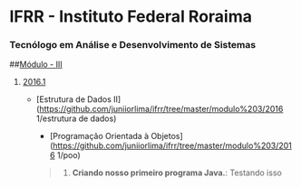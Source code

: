 # IFRR - Instituto Federal Roraima
### Tecnólogo em Análise e Desenvolvimento de Sistemas


##[Módulo - III](https://github.com/juniiorlima/ifrr/tree/master/modulo%203)
1. [2016.1](https://github.com/juniiorlima/ifrr/tree/master/modulo%203/2016.1)
	
	* [Estrutura de Dados II](https://github.com/juniiorlima/ifrr/tree/master/modulo%203/2016 1/estrutura de dados)
		
		* [Programação Orientada à Objetos](https://github.com/juniiorlima/ifrr/tree/master/modulo%203/2016 1/poo)
		> 1. __Criando nosso primeiro programa Java.__: Testando isso
